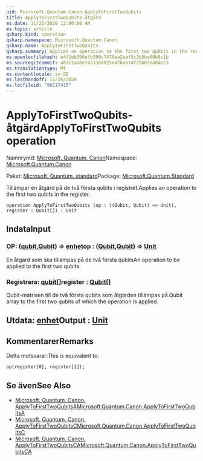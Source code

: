 ```yaml
---
uid: Microsoft.Quantum.Canon.ApplyToFirstTwoQubits
title: ApplyToFirstTwoQubits-åtgärd
ms.date: 11/25/2020 12:00:00 AM
ms.topic: article
qsharp.kind: operation
qsharp.namespace: Microsoft.Quantum.Canon
qsharp.name: ApplyToFirstTwoQubits
qsharp.summary: Applies an operation to the first two qubits in the register.
ms.openlocfilehash: e4f1eb396efb390c7470ea2aaf5c3b5be60b8c1b
ms.sourcegitcommit: a87c1aa8e7453360025e47ba614f25b02ea84ec3
ms.translationtype: MT
ms.contentlocale: sv-SE
ms.lasthandoff: 11/26/2020
ms.locfileid: "96217415"
---
```

# <a name="applytofirsttwoqubits-operation"></a><span data-ttu-id="39c28-102">ApplyToFirstTwoQubits-åtgärd</span><span class="sxs-lookup"><span data-stu-id="39c28-102">ApplyToFirstTwoQubits operation</span></span>

<span data-ttu-id="39c28-103">Namnrymd: [Microsoft. Quantum. Canon](xref:Microsoft.Quantum.Canon)</span><span class="sxs-lookup"><span data-stu-id="39c28-103">Namespace: [Microsoft.Quantum.Canon](xref:Microsoft.Quantum.Canon)</span></span>

<span data-ttu-id="39c28-104">Paket: [Microsoft. Quantum. standard](https://nuget.org/packages/Microsoft.Quantum.Standard)</span><span class="sxs-lookup"><span data-stu-id="39c28-104">Package: [Microsoft.Quantum.Standard](https://nuget.org/packages/Microsoft.Quantum.Standard)</span></span>


<span data-ttu-id="39c28-105">Tillämpar en åtgärd på de två första qubits i registret.</span><span class="sxs-lookup"><span data-stu-id="39c28-105">Applies an operation to the first two qubits in the register.</span></span>

```qsharp
operation ApplyToFirstTwoQubits (op : ((Qubit, Qubit) => Unit), register : Qubit[]) : Unit
```


## <a name="input"></a><span data-ttu-id="39c28-106">Indata</span><span class="sxs-lookup"><span data-stu-id="39c28-106">Input</span></span>

### <a name="op--qubitqubit--unit"></a><span data-ttu-id="39c28-107">OP: ([qubit](xref:microsoft.quantum.lang-ref.qubit),[Qubit](xref:microsoft.quantum.lang-ref.qubit)) => [enhet](xref:microsoft.quantum.lang-ref.unit)</span><span class="sxs-lookup"><span data-stu-id="39c28-107">op : ([Qubit](xref:microsoft.quantum.lang-ref.qubit),[Qubit](xref:microsoft.quantum.lang-ref.qubit)) => [Unit](xref:microsoft.quantum.lang-ref.unit)</span></span> 

<span data-ttu-id="39c28-108">En åtgärd som ska tillämpas på de två första qubits</span><span class="sxs-lookup"><span data-stu-id="39c28-108">An operation to be applied to the first two qubits</span></span>


### <a name="register--qubit"></a><span data-ttu-id="39c28-109">Registrera: [qubit](xref:microsoft.quantum.lang-ref.qubit)[]</span><span class="sxs-lookup"><span data-stu-id="39c28-109">register : [Qubit](xref:microsoft.quantum.lang-ref.qubit)[]</span></span>

<span data-ttu-id="39c28-110">Qubit-matrisen till de två första qubits som åtgärden tillämpas på.</span><span class="sxs-lookup"><span data-stu-id="39c28-110">Qubit array to the first two qubits of which the operation is applied.</span></span>



## <a name="output--unit"></a><span data-ttu-id="39c28-111">Utdata: [enhet](xref:microsoft.quantum.lang-ref.unit)</span><span class="sxs-lookup"><span data-stu-id="39c28-111">Output : [Unit](xref:microsoft.quantum.lang-ref.unit)</span></span>



## <a name="remarks"></a><span data-ttu-id="39c28-112">Kommentarer</span><span class="sxs-lookup"><span data-stu-id="39c28-112">Remarks</span></span>

<span data-ttu-id="39c28-113">Detta motsvarar:</span><span class="sxs-lookup"><span data-stu-id="39c28-113">This is equivalent to:</span></span>

```qsharp
op(register[0], register[1]);
```

## <a name="see-also"></a><span data-ttu-id="39c28-114">Se även</span><span class="sxs-lookup"><span data-stu-id="39c28-114">See Also</span></span>

- [<span data-ttu-id="39c28-115">Microsoft. Quantum. Canon. ApplyToFirstTwoQubitsA</span><span class="sxs-lookup"><span data-stu-id="39c28-115">Microsoft.Quantum.Canon.ApplyToFirstTwoQubitsA</span></span>](xref:Microsoft.Quantum.Canon.ApplyToFirstTwoQubitsA)
- [<span data-ttu-id="39c28-116">Microsoft. Quantum. Canon. ApplyToFirstTwoQubitsC</span><span class="sxs-lookup"><span data-stu-id="39c28-116">Microsoft.Quantum.Canon.ApplyToFirstTwoQubitsC</span></span>](xref:Microsoft.Quantum.Canon.ApplyToFirstTwoQubitsC)
- [<span data-ttu-id="39c28-117">Microsoft. Quantum. Canon. ApplyToFirstTwoQubitsCA</span><span class="sxs-lookup"><span data-stu-id="39c28-117">Microsoft.Quantum.Canon.ApplyToFirstTwoQubitsCA</span></span>](xref:Microsoft.Quantum.Canon.ApplyToFirstTwoQubitsCA)
